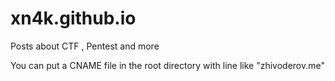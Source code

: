 # xn4k.github.io
Posts about CTF , Pentest and more


You can put a CNAME file in the root directory with line like "zhivoderov.me"


